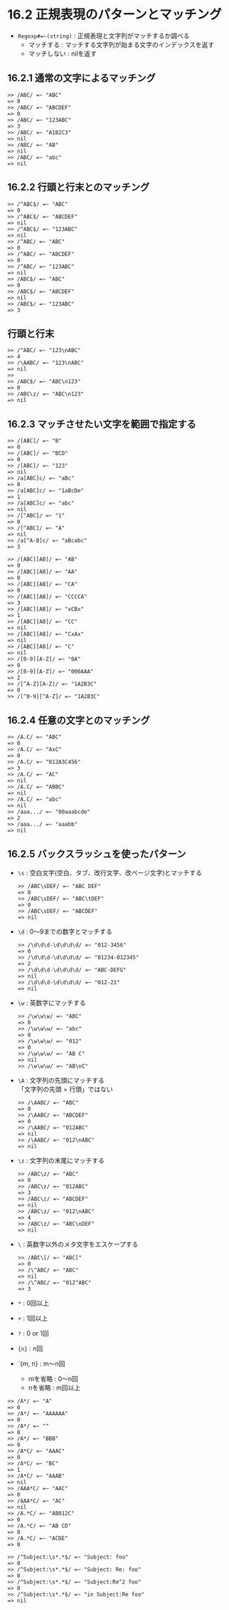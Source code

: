 # 16.2 正規表現のパターンとマッチング

- `Regexp#=~(string)` : 正規表現と文字列がマッチするか調べる
    - マッチする : マッチする文字列が始まる文字のインデックスを返す
    - マッチしない : nilを返す

## 16.2.1 通常の文字によるマッチング

```
>> /ABC/ =~ "ABC"
=> 0
>> /ABC/ =~ "ABCDEF"
=> 0
>> /ABC/ =~ "123ABC"
=> 3
>> /ABC/ =~ "A1B2C3"
=> nil
>> /ABC/ =~ "AB"
=> nil
>> /ABC/ =~ "abc"
=> nil
```

## 16.2.2 行頭と行末とのマッチング

```
>> /^ABC$/ =~ "ABC"
=> 0
>> /^ABC$/ =~ "ABCDEF"
=> nil
>> /^ABC$/ =~ "123ABC"
=> nil
>> /^ABC/ =~ "ABC"
=> 0
>> /^ABC/ =~ "ABCDEF"
=> 0
>> /^ABC/ =~ "123ABC"
=> nil
>> /ABC$/ =~ "ABC"
=> 0
>> /ABC$/ =~ "ABCDEF"
=> nil
>> /ABC$/ =~ "123ABC"
=> 3
```

## 行頭と行末

```
>> /^ABC/ =~ "123\nABC"
=> 4
>> /\AABC/ =~ "123\nABC"
=> nil
>> 
>> /ABC$/ =~ "ABC\n123"
=> 0
>> /ABC\z/ =~ "ABC\n123"
=> nil
```

## 16.2.3 マッチさせたい文字を範囲で指定する

```
>> /[ABC]/ =~ "B"
=> 0
>> /[ABC]/ =~ "BCD"
=> 0
>> /[ABC]/ =~ "123"
=> nil
>> /a[ABC]c/ =~ "aBc"
=> 0
>> /a[ABC]c/ =~ "1aBcDe"
=> 1
>> /a[ABC]c/ =~ "abc"
=> nil
>> /[^ABC]/ =~ "1"
=> 0
>> /[^ABC]/ =~ "A"
=> nil
>> /a[^A-B]c/ =~ "aBcabc"
=> 3
```

```
>> /[ABC][AB]/ =~ "AB"
=> 0
>> /[ABC][AB]/ =~ "AA"
=> 0
>> /[ABC][AB]/ =~ "CA"
=> 0
>> /[ABC][AB]/ =~ "CCCCA"
=> 3
>> /[ABC][AB]/ =~ "xCBx"
=> 1
>> /[ABC][AB]/ =~ "CC"
=> nil
>> /[ABC][AB]/ =~ "CxAx"
=> nil
>> /[ABC][AB]/ =~ "C"
=> nil
>> /[0-9][A-Z]/ =~ "0A"
=> 0
>> /[0-9][A-Z]/ =~ "000AAA"
=> 2
>> /[^A-Z][A-Z]/ =~ "1A2B3C"
=> 0
>> /[^0-9][^A-Z]/ =~ "1A2B3C"
```

## 16.2.4 任意の文字とのマッチング

```
>> /A.C/ =~ "ABC"
=> 0
>> /A.C/ =~ "AxC"
=> 0
>> /A.C/ =~ "012A3C456"
=> 3
>> /A.C/ =~ "AC"
=> nil
>> /A.C/ =~ "ABBC"
=> nil
>> /A.C/ =~ "abc"
=> nil
>> /aaa.../ =~ "00aaabcde"
=> 2
>> /aaa.../ =~ "aaabb"
=> nil
```

## 16.2.5 バックスラッシュを使ったパターン

- `\s` : 空白文字(空白、タブ、改行文字、改ページ文字)とマッチする

    ```
    >> /ABC\sDEF/ =~ "ABC DEF"
    => 0
    >> /ABC\sDEF/ =~ "ABC\tDEF"
    => 0
    >> /ABC\sDEF/ =~ "ABCDEF"
    => nil
    ```

- `\d` : 0〜9までの数字とマッチする

    ```
    >> /\d\d\d-\d\d\d\d/ =~ "012-3456"
    => 0
    >> /\d\d\d-\d\d\d\d/ =~ "01234-012345"
    => 2
    >> /\d\d\d-\d\d\d\d/ =~ "ABC-DEFG"
    => nil
    >> /\d\d\d-\d\d\d\d/ =~ "012-21"
    => nil
    ```

- `\w` : 英数字にマッチする

    ```
    >> /\w\w\w/ =~ "ABC"
    => 0
    >> /\w\w\w/ =~ "abc"
    => 0
    >> /\w\w\w/ =~ "012"
    => 0
    >> /\w\w\w/ =~ "AB C"
    => nil
    >> /\w\w\w/ =~ "AB\nC"
    ```

- `\A` : 文字列の先頭にマッチする  
    「文字列の先頭 = 行頭」ではない

    ```
    >> /\AABC/ =~ "ABC"
    => 0
    >> /\AABC/ =~ "ABCDEF"
    => 0
    >> /\AABC/ =~ "012ABC"
    => nil
    >> /\AABC/ =~ "012\nABC"
    => nil
    ```

- `\z` : 文字列の末尾にマッチする

    ```
    >> /ABC\z/ =~ "ABC"
    => 0
    >> /ABC\z/ =~ "012ABC"
    => 3
    >> /ABC\z/ =~ "ABCDEF"
    => nil
    >> /ABC\z/ =~ "012\nABC"
    => 4
    >> /ABC\z/ =~ "ABC\nDEF"
    => nil
    ```

- `\` : 英数字以外のメタ文字をエスケープする

    ```
    >> /ABC\[/ =~ "ABC["
    => 0
    >> /\^ABC/ =~ "ABC"
    => nil
    >> /\^ABC/ =~ "012^ABC"
    => 3
    ```

- `*` : 0回以上
- `+` : 1回以上
- `?` : 0 or 1回
- `{n}` : n回
- `{m, n} : m〜n回  
    - mを省略 : 0〜n回
    - nを省略 : m回以上

```
>> /A*/ =~ "A"
=> 0
>> /A*/ =~ "AAAAAA"
=> 0
>> /A*/ =~ ""
=> 0
>> /A*/ =~ "BBB"
=> 0
>> /A*C/ =~ "AAAC"
=> 0
>> /A*C/ =~ "BC"
=> 1
>> /A*C/ =~ "AAAB"
=> nil
>> /AAA*C/ =~ "AAC"
=> 0
>> /AAA*C/ =~ "AC"
=> nil
>> /A.*C/ =~ "AB012C"
=> 0
>> /A.*C/ =~ "AB CD"
=> 0
>> /A.*C/ =~ "ACDE"
=> 0
```

```
>> /^Subject:\s*.*$/ =~ "Subject: foo"
=> 0
>> /^Subject:\s*.*$/ =~ "Subject: Re: foo"
=> 0
>> /^Subject:\s*.*$/ =~ "Subject:Re^2 foo"
=> 0
>> /^Subject:\s*.*$/ =~ "in Subject:Re foo"
=> nil
```

